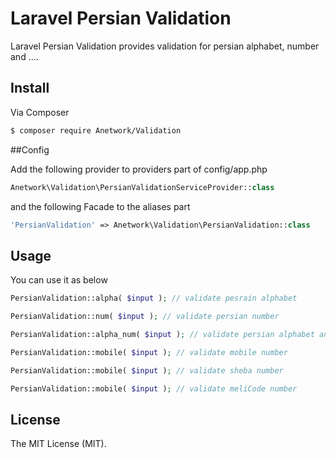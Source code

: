 # Laravel Persian Validation

Laravel Persian Validation provides validation for persian alphabet, number and ....

## Install

Via Composer

``` bash
$ composer require Anetwork/Validation
```

##Config

Add the following provider to providers part of config/app.php
``` php
Anetwork\Validation\PersianValidationServiceProvider::class
```

and the following Facade to the aliases part
``` php
'PersianValidation' => Anetwork\Validation\PersianValidation::class
```

## Usage

You can use it as below

``` php
PersianValidation::alpha( $input ); // validate pesrain alphabet
```

``` php
PersianValidation::num( $input ); // validate persian number
```

``` php
PersianValidation::alpha_num( $input ); // validate persian alphabet and number
```

``` php
PersianValidation::mobile( $input ); // validate mobile number
```

``` php
PersianValidation::mobile( $input ); // validate sheba number
```

``` php
PersianValidation::mobile( $input ); // validate meliCode number
```
## License

The MIT License (MIT).
